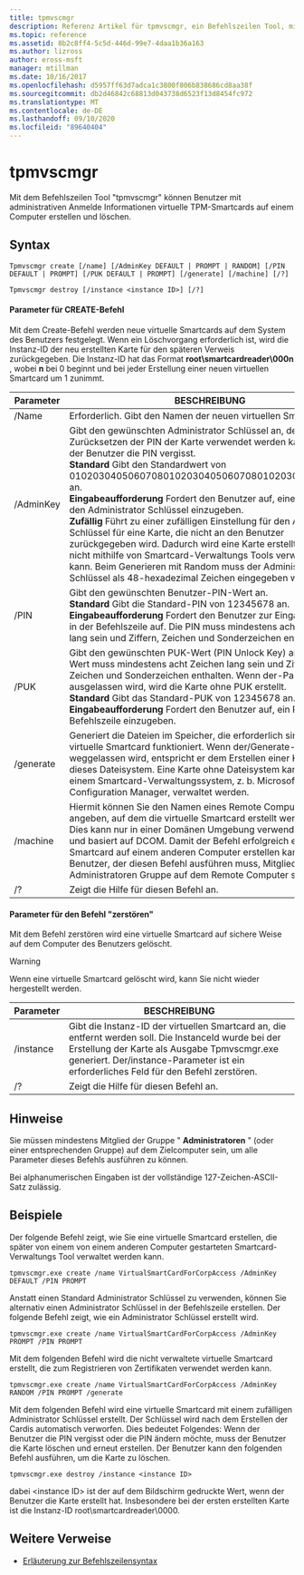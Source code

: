 ```yaml
---
title: tpmvscmgr
description: Referenz Artikel für tpmvscmgr, ein Befehlszeilen Tool, mit dem Benutzer mit Administrator Anmelde Informationen virtuelle TPM-Smartcards auf einem Computer erstellen und löschen können.
ms.topic: reference
ms.assetid: 8b2c8ff4-5c5d-446d-99e7-4daa1b36a163
ms.author: lizross
author: eross-msft
manager: mtillman
ms.date: 10/16/2017
ms.openlocfilehash: d5957ff63d7adca1c3800f806b838686cd8aa38f
ms.sourcegitcommit: db2d46842c68813d043738d6523f13d8454fc972
ms.translationtype: MT
ms.contentlocale: de-DE
ms.lasthandoff: 09/10/2020
ms.locfileid: "89640404"
---
```

# <a name="tpmvscmgr"></a>tpmvscmgr

Mit dem Befehlszeilen Tool "tpmvscmgr" können Benutzer mit administrativen Anmelde Informationen virtuelle TPM-Smartcards auf einem Computer erstellen und löschen.

## <a name="syntax"></a>Syntax

```
Tpmvscmgr create [/name] [/AdminKey DEFAULT | PROMPT | RANDOM] [/PIN DEFAULT | PROMPT] [/PUK DEFAULT | PROMPT] [/generate] [/machine] [/?]
```
```
Tpmvscmgr destroy [/instance <instance ID>] [/?]
```

#### <a name="parameters-for-create-command"></a>Parameter für CREATE-Befehl

Mit dem Create-Befehl werden neue virtuelle Smartcards auf dem System des Benutzers festgelegt. Wenn ein Löschvorgang erforderlich ist, wird die Instanz-ID der neu erstellten Karte für den späteren Verweis zurückgegeben. Die Instanz-ID hat das Format **root\smartcardreader\000n** , wobei **n** bei 0 beginnt und bei jeder Erstellung einer neuen virtuellen Smartcard um 1 zunimmt.

|Parameter|BESCHREIBUNG|
|---------|-----------|
|/Name|Erforderlich. Gibt den Namen der neuen virtuellen Smartcard an.|
|/AdminKey|Gibt den gewünschten Administrator Schlüssel an, der zum Zurücksetzen der PIN der Karte verwendet werden kann, wenn der Benutzer die PIN vergisst.</br>**Standard** Gibt den Standardwert von 010203040506070801020304050607080102030405060708 an.</br>**Eingabeaufforderung** Fordert den Benutzer auf, einen Wert für den Administrator Schlüssel einzugeben.</br>**Zufällig** Führt zu einer zufälligen Einstellung für den Administrator Schlüssel für eine Karte, die nicht an den Benutzer zurückgegeben wird. Dadurch wird eine Karte erstellt, die ggf. nicht mithilfe von Smartcard-Verwaltungs Tools verwaltet werden kann. Beim Generieren mit Random muss der Administrator Schlüssel als 48-hexadezimal Zeichen eingegeben werden.|
|/PIN|Gibt den gewünschten Benutzer-PIN-Wert an.</br>**Standard** Gibt die Standard-PIN von 12345678 an.</br>**Eingabeaufforderung** Fordert den Benutzer zur Eingabe einer PIN in der Befehlszeile auf. Die PIN muss mindestens acht Zeichen lang sein und Ziffern, Zeichen und Sonderzeichen enthalten.|
|/PUK|Gibt den gewünschten PUK-Wert (PIN Unlock Key) an. Der PUK-Wert muss mindestens acht Zeichen lang sein und Ziffern, Zeichen und Sonderzeichen enthalten. Wenn der-Parameter ausgelassen wird, wird die Karte ohne PUK erstellt.</br>**Standard** Gibt das Standard-PUK von 12345678 an.</br>**Eingabeaufforderung** Fordert den Benutzer auf, ein PUK in der Befehlszeile einzugeben.|
|/generate|Generiert die Dateien im Speicher, die erforderlich sind, damit die virtuelle Smartcard funktioniert. Wenn der/Generate-Parameter weggelassen wird, entspricht er dem Erstellen einer Karte ohne dieses Dateisystem. Eine Karte ohne Dateisystem kann nur von einem Smartcard-Verwaltungssystem, z. b. Microsoft Configuration Manager, verwaltet werden.|
|/machine|Hiermit können Sie den Namen eines Remote Computers angeben, auf dem die virtuelle Smartcard erstellt werden kann. Dies kann nur in einer Domänen Umgebung verwendet werden und basiert auf DCOM. Damit der Befehl erfolgreich eine virtuelle Smartcard auf einem anderen Computer erstellen kann, muss der Benutzer, der diesen Befehl ausführen muss, Mitglied der lokalen Administratoren Gruppe auf dem Remote Computer sein.|
|/?|Zeigt die Hilfe für diesen Befehl an.|

#### <a name="parameters-for-destroy-command"></a>Parameter für den Befehl "zerstören"

Mit dem Befehl zerstören wird eine virtuelle Smartcard auf sichere Weise auf dem Computer des Benutzers gelöscht.

> [!WARNING]
> Wenn eine virtuelle Smartcard gelöscht wird, kann Sie nicht wieder hergestellt werden.

|Parameter|BESCHREIBUNG|
|---------|-----------|
|/instance|Gibt die Instanz-ID der virtuellen Smartcard an, die entfernt werden soll. Die InstanceId wurde bei der Erstellung der Karte als Ausgabe Tpmvscmgr.exe generiert. Der/instance-Parameter ist ein erforderliches Feld für den Befehl zerstören.|
|/?|Zeigt die Hilfe für diesen Befehl an.|

## <a name="remarks"></a>Hinweise

Sie müssen mindestens Mitglied der Gruppe " **Administratoren** " (oder einer entsprechenden Gruppe) auf dem Zielcomputer sein, um alle Parameter dieses Befehls ausführen zu können.

Bei alphanumerischen Eingaben ist der vollständige 127-Zeichen-ASCII-Satz zulässig.

## <a name="examples"></a>Beispiele

Der folgende Befehl zeigt, wie Sie eine virtuelle Smartcard erstellen, die später von einem von einem anderen Computer gestarteten Smartcard-Verwaltungs Tool verwaltet werden kann.
```
tpmvscmgr.exe create /name VirtualSmartCardForCorpAccess /AdminKey DEFAULT /PIN PROMPT
```
Anstatt einen Standard Administrator Schlüssel zu verwenden, können Sie alternativ einen Administrator Schlüssel in der Befehlszeile erstellen. Der folgende Befehl zeigt, wie ein Administrator Schlüssel erstellt wird.
```
tpmvscmgr.exe create /name VirtualSmartCardForCorpAccess /AdminKey PROMPT /PIN PROMPT
```
Mit dem folgenden Befehl wird die nicht verwaltete virtuelle Smartcard erstellt, die zum Registrieren von Zertifikaten verwendet werden kann.
```
tpmvscmgr.exe create /name VirtualSmartCardForCorpAccess /AdminKey RANDOM /PIN PROMPT /generate
```
Mit dem folgenden Befehl wird eine virtuelle Smartcard mit einem zufälligen Administrator Schlüssel erstellt. Der Schlüssel wird nach dem Erstellen der Cardis automatisch verworfen. Dies bedeutet Folgendes: Wenn der Benutzer die PIN vergisst oder die PIN ändern möchte, muss der Benutzer die Karte löschen und erneut erstellen. Der Benutzer kann den folgenden Befehl ausführen, um die Karte zu löschen.
```
tpmvscmgr.exe destroy /instance <instance ID>
```
dabei \<instance ID> ist der auf dem Bildschirm gedruckte Wert, wenn der Benutzer die Karte erstellt hat. Insbesondere bei der ersten erstellten Karte ist die Instanz-ID root\smartcardreader\0000.

## <a name="additional-references"></a>Weitere Verweise

- [Erläuterung zur Befehlszeilensyntax](command-line-syntax-key.md)